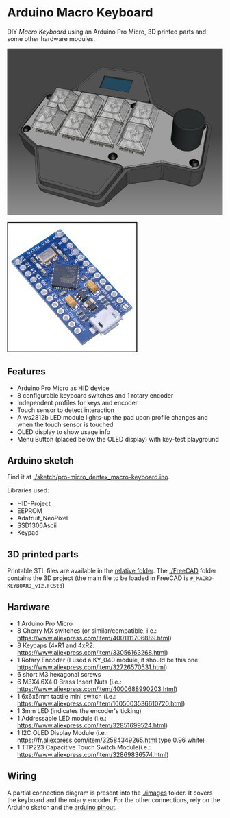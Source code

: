 # Arduino Macro Keyboard

DIY *Macro Keyboard* using an Arduino Pro Micro, 3D printed parts and some other hardware modules.


![cover image](/images/readme_cover.png)

![pro-micro](/images/pro-micro.png)



## Features

- Arduino Pro Micro as HID device
- 8 configurable keyboard switches and 1 rotary encoder
- Independent profiles for keys and encoder
- Touch sensor to detect interaction
- A ws2812b LED module lights-up the pad upon profile changes and when the touch sensor is touched
- OLED display to show usage info
- Menu Button (placed below the OLED display) with key-test playground



## Arduino sketch

Find it at [./sketch/pro-micro_dentex_macro-keyboard.ino](/sketch/pro-micro_dentex_macro-keyboard.ino).

Libraries used:
- HID-Project
- EEPROM
- Adafruit_NeoPixel
- SSD1306Ascii
- Keypad



## 3D printed parts

Printable STL files are available in the [relative folder](/STL). The [./FreeCAD](/FreeCAD) folder contains the 3D project (the main file to be loaded in FreeCAD is `#_MACRO-KEYBOARD_v12.FCStd`)



## Hardware

- 1 Arduino Pro Micro
- 8 Cherry MX switches (or similar/compatible, i.e.: https://www.aliexpress.com/item/4001111706889.html)
- 8 Keycaps (4xR1 and 4xR2: https://www.aliexpress.com/item/33056163268.html)
- 1 Rotary Encoder (I used a KY_040 module, it should be this one: https://www.aliexpress.com/item/32726570531.html)
- 6 short M3 hexagonal screws
- 6 M3X4.6X4.0 Brass Insert Nuts (i.e.: https://www.aliexpress.com/item/4000688990203.html)
- 1 6x6x5mm tactile mini switch (i.e.: https://www.aliexpress.com/item/1005003536610720.html)
- 1 3mm LED (indicates the encoder's ticking)
- 1 Addressable LED module (i.e.: https://www.aliexpress.com/item/32851699524.html)
- 1 I2C OLED Display Module (i.e.: https://fr.aliexpress.com/item/32584349265.html type 0.96 white)
- 1 TTP223 Capacitive Touch Switch Module(i.e.: https://www.aliexpress.com/item/32869836574.html)



## Wiring

A partial connection diagram is present into the [./images](/images) folder. It covers the keyboard and the rotary encoder. For the other connections, rely on the Arduino sketch and the [arduino pinout](/images/pro-micro-pinout.jpg).
